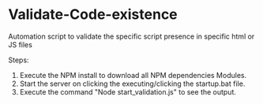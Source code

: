 Validate-Code-existence
====================

Automation script to validate the specific script presence in specific html or JS files

Steps:
1. Execute the NPM install to download all NPM dependencies Modules.
2. Start the server on clicking the executing/clicking the startup.bat file.
3. Execute the command "Node start_validation.js" to see the output.
